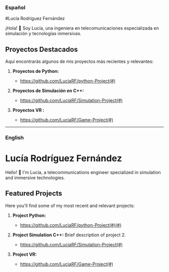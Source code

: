 ### Español

#Lucía Rodríguez Fernández

¡Hola! 👋 Soy Lucía, una ingeniera en telecomunicaciones especializada en simulación y tecnologías inmersivas.

## Proyectos Destacados

Aquí encontrarás algunos de mis proyectos más recientes y relevantes:

1. **Proyectos de Python:** 
   - https://github.com/LuciaRF/python-Project(#)

2. **Proyectos de Simulación en C++:**
   - https://github.com/LuciaRF/Simulation-Project(#)

3. **Proyectos VR :**
   - https://github.com/LuciaRF/Game-Project(#)

---

### English

# Lucía Rodríguez Fernández

Hello! 👋 I'm Lucía, a telecommunications engineer specialized in simulation and immersive technologies.

## Featured Projects

Here you'll find some of my most recent and relevant projects:

1. **Project Python:** 
   - https://github.com/LuciaRF/python-Project(#)(#)

2. **Project Simulation C++:** Brief description of project 2.
   - https://github.com/LuciaRF/Simulation-Project(#)

3. **Project VR:**
   - https://github.com/LuciaRF/Game-Project(#)
